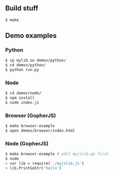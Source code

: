 ## Build stuff

```sh
$ make
```

## Demo examples

### Python
```sh
$ cp mylib.so demos/python/
$ cd demos/python/
$ python run.py
```

### Node
```sh
$ cd demos/node/
$ npm install
$ node index.js
```

### Browser (GopherJS)
```sh
$ make browser-example
$ open demos/browser/index.html
```

### Node (GopherJS)
```sh
$ make browser-example # edit myjslib.go first
$ node
> var lib = require('./myjslib.js')
> lib.PrintGoStr('hello')
```